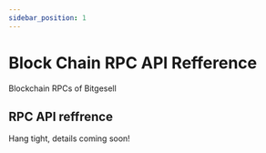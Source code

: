 ```yaml
---
sidebar_position: 1
---
```


# Block Chain RPC API Refference

Blockchain RPCs of Bitgesell

## RPC API reffrence
Hang tight, details coming soon!